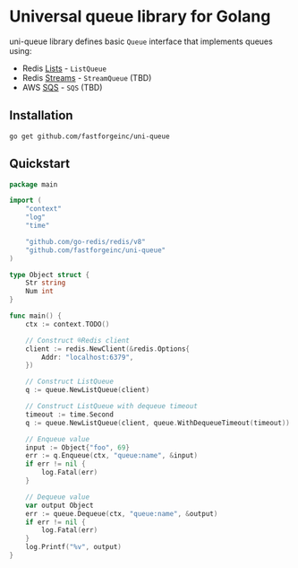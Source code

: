 # Universal queue library for Golang

uni-queue library defines basic `Queue` interface that implements queues using:
- Redis [Lists](https://redis.io/docs/data-types/lists/) - `ListQueue`
- Redis [Streams](https://redis.io/docs/data-types/streams/) - `StreamQueue` (TBD)
- AWS [SQS](https://aws.amazon.com/sqs/) - `SQS` (TBD)

## Installation
```shell
go get github.com/fastforgeinc/uni-queue
```

## Quickstart

```go
package main

import (
	"context"
	"log"
	"time"

	"github.com/go-redis/redis/v8"
	"github.com/fastforgeinc/uni-queue"
)

type Object struct {
	Str string
	Num int
}

func main() {
	ctx := context.TODO()

	// Construct ®Redis client
	client := redis.NewClient(&redis.Options{
		Addr: "localhost:6379",
	})

	// Construct ListQueue
	q := queue.NewListQueue(client)

	// Construct ListQueue with dequeue timeout
	timeout := time.Second
	q := queue.NewListQueue(client, queue.WithDequeueTimeout(timeout))

	// Enqueue value
	input := Object{"foo", 69}
	err := q.Enqueue(ctx, "queue:name", &input)
	if err != nil {
		log.Fatal(err)
	}

	// Dequeue value
	var output Object
	err := queue.Dequeue(ctx, "queue:name", &output)
	if err != nil {
		log.Fatal(err)
	}
	log.Printf("%v", output)
}
```
